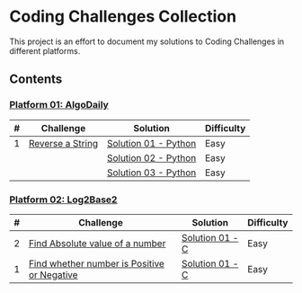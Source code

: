 # Coding Challenges Collection

This project is an effort to document my solutions to Coding Challenges in different platforms.

## Contents
    
### [Platform 01: AlgoDaily](/Platform-01-AlgoDaily)
| # | Challenge | Solution | Difficulty |
|---| --------- | -------- | ---------- |
|1|[Reverse a String](https://algodaily.com/challenges/reverse-a-string)| [Solution 01 - Python](/Platform-01-AlgoDaily/0001-reverse-a-string/reverse-a-string-solution-01.py)|Easy|
||| [Solution 02 - Python](/Platform-01-AlgoDaily/0001-reverse-a-string/reverse-a-string-solution-02.py)|Easy|
||| [Solution 03 - Python](/Platform-01-AlgoDaily/0001-reverse-a-string/reverse-a-string-solution-03.py)|Easy|


### [Platform 02: Log2Base2](/Platform-02-Log2Base2)
| # | Challenge | Solution | Difficulty |
|---| --------- | -------- | ---------- |
|2|[Find Absolute value of a number](/Platform-02-Log2Base2/0002-find-absolute-value-of-number)| [Solution 01 - C](/Platform-02-Log2Base2/0002-find-absolute-value-of-number/find-absolute-value-of-number-solution-01.c)|Easy|
|1|[Find whether number is Positive or Negative](/Platform-02-Log2Base2/0001-find-positive-or-negative-number)| [Solution 01 - C](/Platform-02-Log2Base2/0001-find-positive-or-negative-number/find-positive-or-negative-number-solution-01.c)|Easy|
